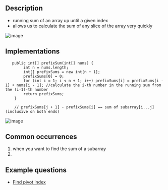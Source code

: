 ## Description
- running sum of an array up until a given index
- allows us to calculate the sum of any slice of the array very quickly

![image](https://user-images.githubusercontent.com/77217430/204070061-3b8bedfd-6f7f-4946-8574-2cefed108685.png)

## Implementations
```
   public int[] prefixSum(int[] nums) {
        int n = nums.length;
        int[] prefixSums = new int[n + 1];
        prefixSums[0] = 0;
        for (int i = 1; i < n + 1; i++) prefixSums[i] = prefixSums[i - 1] + nums[i - 1]; //calculate the i-th number in the running sum from the (i-1)-th number
        return prefixSums;
    }
    
    // prefixSums[j + 1] - prefixSums[i] == sum of subarray[i...j] (inclusive on both ends)
```
![image](https://user-images.githubusercontent.com/77217430/204070074-57c7ca19-c2af-4127-8e65-d8da71eb4fea.png)

## Common occurrences
1. when you want to find the sum of a subarray 
2.


## Example questions
- [Find pivot index](https://github.com/Nature711/my-leetcode-notes/tree/master/724-find-pivot-index)
